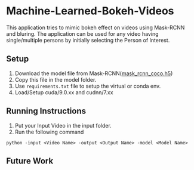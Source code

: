 # Machine-Learned-Bokeh-Videos

This application tries to mimic bokeh effect on videos using Mask-RCNN and bluring. The application can be used for any video having single/multiple persons by initially selecting the Person of Interest.

## Setup
1. Download the model file from Mask-RCNN([mask_rcnn_coco.h5](https://github.com/matterport/Mask_RCNN/releases/download/v2.0/mask_rcnn_coco.h5))
2. Copy this file in the model folder.
3. Use `requirements.txt` file to setup the virtual or conda env.
4. Load/Setup cuda/9.0.xx and cudnn/7.xx 

## Running Instructions
1. Put your Input Video in the input folder.
2. Run the following command
```
python -input <Video Name> -output <Output Name> -model <Model Name> 
```

## Future Work